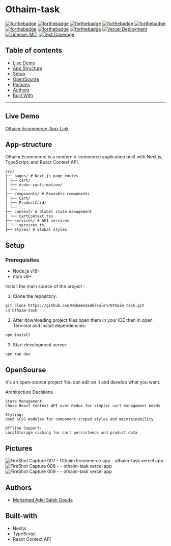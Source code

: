 # Othaim-task

[![forthebadge](https://forthebadge.com/images/badges/built-with-love.svg)](https://forthebadge.com)
[![forthebadge](https://forthebadge.com/images/badges/built-by-developers.svg)](https://forthebadge.com)
[![forthebadge](https://forthebadge.com/images/badges/uses-git.svg)](https://forthebadge.com)
[![forthebadge](https://forthebadge.com/images/badges/made-with-javascript.svg)](https://forthebadge.com)
[![forthebadge](https://forthebadge.com/images/badges/uses-html.svg)](https://forthebadge.com)
[![forthebadge](https://forthebadge.com/images/badges/uses-css.svg)](https://forthebadge.com)
[![forthebadge](https://forthebadge.com/images/badges/powered-by-coffee.svg)](https://forthebadge.com)
[![forthebadge](https://forthebadge.com/images/badges/uses-js.svg)](https://forthebadge.com)
[![Vercel Deployment](https://img.shields.io/badge/Deployed%20on-Vercel-black?style=flat&logo=vercel)](https://othaim-task.vercel.app/)
[![License: MIT](https://img.shields.io/badge/License-MIT-yellow.svg)](LICENSE)
[![Test Coverage](https://img.shields.io/badge/coverage-85%25-green)](https://github.com/Mohamedadelsaleh/Othaim-task)

## Table of contents
* [Live Demo](#live-demo)
* [App Structure](#app-structure)
* [Setup](#setup)
* [OpenSourse](#opensourse)
* [Pictures](#pictures)
* [Authors](#authors)
* [Built With](#built-with)
***

## Live Demo

[Othaim-Ecommerce-App-Link](https://othaim-task.vercel.app/)


## App-structure
Othaim Ecommerce is a modern e-commerce application built with Next.js, TypeScript, and React Context API.
    
    src/
    ├── pages/ # Next.js page routes
    │ ├── cart/
    │ ├── order-confirmation/
    │ └── ...
    ├── components/ # Reusable components
    │ ├── Cart/
    │ ├── ProductCard/
    │ └── ...
    ├── context/ # Global state management
    │ └── CartContext.tsx
    ├── services/ # API services
    │ └── services.ts
    ├── styles/ # Global styles


## Setup

### Prerequisites
- Node.js v18+
- npm v9+

Install the main source of the project :

1. Clone the repository:
```bash
git clone https://github.com/Mohamedadelsaleh/Othaim-task.git
cd Othaim-task
```

2. After downloading project files open them in your IDE then in open Terminal and Install dependencies:

```bash
npm install 
```

3. Start development server:

```bash
npm run dev 
```


## OpenSourse

  It's an open-source project You can edit on it and develop what you want.

  Architecture Decisions

    State Management:
    Chose React Context API over Redux for simpler cart management needs

    Styling:
    Used SCSS modules for component-scoped styles and maintainability
    
    Offline Support:
    LocalStorage caching for cart persistence and product data

## Pictures

![FireShot Capture 007 - Othaim Ecommerce app - othaim-task vercel app](https://github.com/user-attachments/assets/d3f1548c-0f0c-4a25-8d18-52cdf053f16c)
![FireShot Capture 008 -  - othaim-task vercel app](https://github.com/user-attachments/assets/5114e116-e21d-45fb-b873-d41b63ebc93e)
![FireShot Capture 009 -  - othaim-task vercel app](https://github.com/user-attachments/assets/df08b22e-5f95-49c2-b361-f7aa1cfa2624)


## Authors
* [Mohamed Adel Salah Gouda](https://github.com/Mohamedadelsaleh)

## Built-with
* Nextjs
* TypeScript
* React Context API
